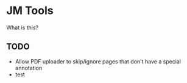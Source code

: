 # JM Tools

What is this?

## TODO

* Allow PDF uploader to skip/ignore pages that don't have a special annotation
* test


```

```